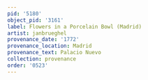 ```yaml
---
pid: '5180'
object_pid: '3161'
label: Flowers in a Porcelain Bowl (Madrid)
artist: janbrueghel
provenance_date: '1772'
provenance_location: Madrid
provenance_text: Palacio Nuevo
collection: provenance
order: '0523'
---
```


